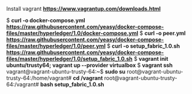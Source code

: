 Install vagrant **https://www.vagrantup.com/downloads.html**

$ **curl -o docker-compose.yml https://raw.githubusercontent.com/yeasy/docker-compose-files/master/hyperledger/1.0/docker-compose.yml**
$ **curl -o peer.yml https://raw.githubusercontent.com/yeasy/docker-compose-files/master/hyperledger/1.0/peer.yml**
$ **curl -o setup_fabric_1.0.sh https://raw.githubusercontent.com/yeasy/docker-compose-files/master/hyperledger/1.0/setup_fabric_1.0.sh**
$ **vagrant init ubuntu/trusty64; vagrant up --provider virtualbox**
$ **vagrant ssh**
vagrant@vagrant-ubuntu-trusty-64:~$ **sudo su**
root@vagrant-ubuntu-trusty-64:/home/vagrant# **cd /vagrant**
root@vagrant-ubuntu-trusty-64:/vagrant# **bash setup_fabric_1.0.sh**
